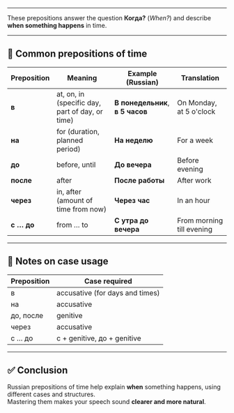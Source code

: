 
---

These prepositions answer the question **Когда?** (_When?_) and describe **when something happens** in time.

---

## 📅 Common prepositions of time

|Preposition|Meaning|Example (Russian)|Translation|
|---|---|---|---|
|**в**|at, on, in (specific day, part of day, or time)|**В понедельник**, **в 5 часов**|On Monday, at 5 o'clock|
|**на**|for (duration, planned period)|**На неделю**|For a week|
|**до**|before, until|**До вечера**|Before evening|
|**после**|after|**После работы**|After work|
|**через**|in, after (amount of time from now)|**Через час**|In an hour|
|**с … до**|from … to|**С утра до вечера**|From morning till evening|

---

## 🧠 Notes on case usage

|Preposition|Case required|
|---|---|
|в|accusative (for days and times)|
|на|accusative|
|до, после|genitive|
|через|accusative|
|с … до|с + genitive, до + genitive|

---

## ✅ Conclusion

Russian prepositions of time help explain **when** something happens, using different cases and structures.  
Mastering them makes your speech sound **clearer and more natural**.
